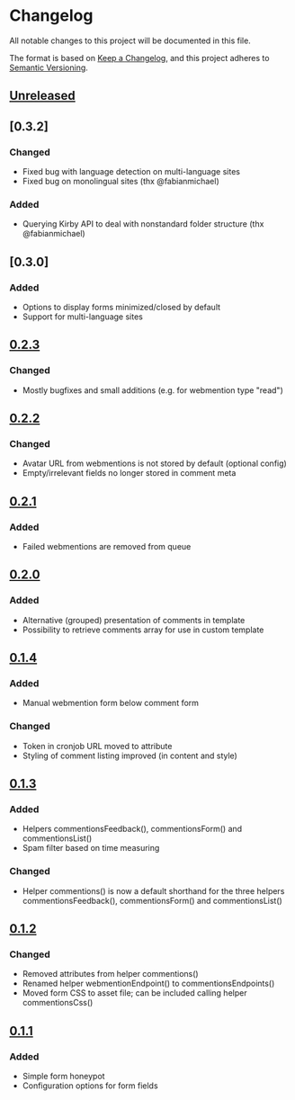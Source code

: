 # Changelog
All notable changes to this project will be documented in this file.

The format is based on [Keep a Changelog](https://keepachangelog.com/en/1.0.0/),
and this project adheres to [Semantic Versioning](https://semver.org/spec/v2.0.0.html).

## [Unreleased]

## [0.3.2]

### Changed
- Fixed bug with language detection on multi-language sites
- Fixed bug on monolingual sites (thx @fabianmichael)

### Added
- Querying Kirby API to deal with nonstandard folder structure (thx @fabianmichael)

## [0.3.0]

### Added
- Options to display forms minimized/closed by default
- Support for multi-language sites

## [0.2.3]

### Changed
- Mostly bugfixes and small additions (e.g. for webmention type "read")

## [0.2.2]

### Changed
- Avatar URL from webmentions is not stored by default (optional config)
- Empty/irrelevant fields no longer stored in comment meta

## [0.2.1]

### Added
- Failed webmentions are removed from queue

## [0.2.0]

### Added
- Alternative (grouped) presentation of comments in template
- Possibility to retrieve comments array for use in custom template

## [0.1.4]

### Added
- Manual webmention form below comment form

### Changed
- Token in cronjob URL moved to attribute
- Styling of comment listing improved (in content and style)

## [0.1.3]

### Added
- Helpers commentionsFeedback(), commentionsForm() and commentionsList()
- Spam filter based on time measuring

### Changed
- Helper commentions() is now a default shorthand for the three helpers commentionsFeedback(), commentionsForm() and commentionsList()

## [0.1.2]

### Changed
- Removed attributes from helper commentions()
- Renamed helper webmentionEndpoint() to commentionsEndpoints()
- Moved form CSS to asset file; can be included calling helper commentionsCss()

## [0.1.1]

### Added
- Simple form honeypot
- Configuration options for form fields

[Unreleased]: https://github.com/sebastiangreger/kirby3-commentions/compare/v0.2.3...HEAD
[0.2.3]: https://github.com/sebastiangreger/kirby3-commentions/compare/v0.2.1...v0.2.3
[0.2.2]: https://github.com/sebastiangreger/kirby3-commentions/compare/v0.2.1...v0.2.2
[0.2.1]: https://github.com/sebastiangreger/kirby3-commentions/compare/v0.2.0...v0.2.1
[0.2.0]: https://github.com/sebastiangreger/kirby3-commentions/compare/v0.1.4...v0.2.0
[0.1.4]: https://github.com/sebastiangreger/kirby3-commentions/compare/v0.1.3...v0.1.4
[0.1.3]: https://github.com/sebastiangreger/kirby3-commentions/compare/v0.1.2...v0.1.3
[0.1.2]: https://github.com/sebastiangreger/kirby3-commentions/compare/v0.1.1...v0.1.2
[0.1.1]: https://github.com/sebastiangreger/kirby3-commentions/compare/v0.1.0...v0.1.1
[0.1.0]: https://github.com/sebastiangreger/kirby3-commentions/releases/tag/v0.1.0
